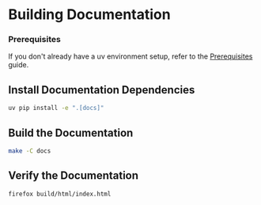 <!--
SPDX-FileCopyrightText: Copyright (c) 2025 NVIDIA CORPORATION & AFFILIATES. All rights reserved.
SPDX-License-Identifier: Apache-2.0
 *
Licensed under the Apache License, Version 2.0 (the "License");
you may not use this file except in compliance with the License.
You may obtain a copy of the License at
 *
http://www.apache.org/licenses/LICENSE-2.0
 *
Unless required by applicable law or agreed to in writing, software
distributed under the License is distributed on an "AS IS" BASIS,
WITHOUT WARRANTIES OR CONDITIONS OF ANY KIND, either express or implied.
See the License for the specific language governing permissions and
limitations under the License.
-->

# Building Documentation

### Prerequisites
If you don't already have a uv environment setup, refer to the [Prerequisites](./source/intro/setup.md) guide.

## Install Documentation Dependencies

```bash
uv pip install -e ".[docs]"
```

## Build the Documentation

```bash
make -C docs
```

## Verify the Documentation

```bash
firefox build/html/index.html
```
